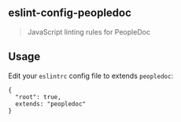 ## eslint-config-peopledoc

> JavaScript linting rules for PeopleDoc

## Usage

Edit your `eslintrc` config file to extends `peopledoc`:

    {
      "root": true,
      extends: "peopledoc"
    }
